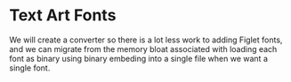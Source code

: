 # Text Art Fonts 
We will create a converter so there is a lot less work to adding Figlet fonts,
and we can migrate from the memory bloat associated with loading each font as
binary using binary embeding into a single file when we want a single font.
